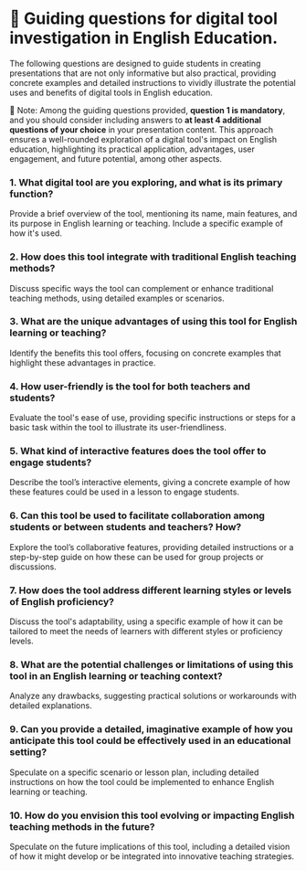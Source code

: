 # 🌿 Guiding questions for digital tool investigation in English Education.

The following questions are designed to guide students in creating presentations that are not only informative but also practical, providing concrete examples and detailed instructions to vividly illustrate the potential uses and benefits of digital tools in English education.

💙 Note: Among the guiding questions provided, **question 1 is mandatory**, and you should consider including answers to **at least 4 additional questions of your choice** in your presentation content. This approach ensures a well-rounded exploration of a digital tool's impact on English education, highlighting its practical application, advantages, user engagement, and future potential, among other aspects.

### 1. What digital tool are you exploring, and what is its primary function?

Provide a brief overview of the tool, mentioning its name, main features, and its purpose in English learning or teaching. Include a specific example of how it's used.

### 2. How does this tool integrate with traditional English teaching methods?

Discuss specific ways the tool can complement or enhance traditional teaching methods, using detailed examples or scenarios.

### 3. What are the unique advantages of using this tool for English learning or teaching?

Identify the benefits this tool offers, focusing on concrete examples that highlight these advantages in practice.

### 4. How user-friendly is the tool for both teachers and students?

Evaluate the tool's ease of use, providing specific instructions or steps for a basic task within the tool to illustrate its user-friendliness.

### 5. What kind of interactive features does the tool offer to engage students?

Describe the tool’s interactive elements, giving a concrete example of how these features could be used in a lesson to engage students.

### 6. Can this tool be used to facilitate collaboration among students or between students and teachers? How?

Explore the tool’s collaborative features, providing detailed instructions or a step-by-step guide on how these can be used for group projects or discussions.

### 7. How does the tool address different learning styles or levels of English proficiency?

Discuss the tool's adaptability, using a specific example of how it can be tailored to meet the needs of learners with different styles or proficiency levels.

### 8. What are the potential challenges or limitations of using this tool in an English learning or teaching context?

Analyze any drawbacks, suggesting practical solutions or workarounds with detailed explanations.

### 9. Can you provide a detailed, imaginative example of how you anticipate this tool could be effectively used in an educational setting?

Speculate on a specific scenario or lesson plan, including detailed instructions on how the tool could be implemented to enhance English learning or teaching.

### 10. How do you envision this tool evolving or impacting English teaching methods in the future?

Speculate on the future implications of this tool, including a detailed vision of how it might develop or be integrated into innovative teaching strategies.

